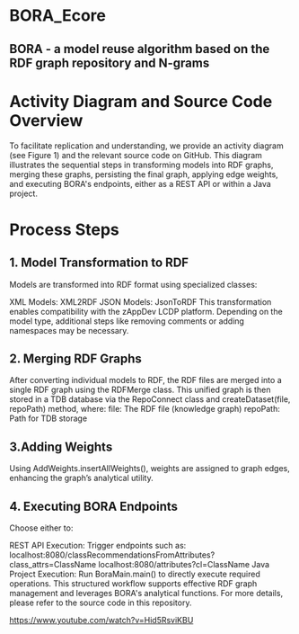 # BORA_Ecore
## BORA - a model reuse algorithm based on the RDF graph repository and N-grams

# Activity Diagram and Source Code Overview
To facilitate replication and understanding, we provide an activity diagram (see Figure 1) and the relevant source code on GitHub. This diagram illustrates the sequential steps in transforming models into RDF graphs, merging these graphs, persisting the final graph, applying edge weights, and executing BORA's endpoints, either as a REST API or within a Java project.

# Process Steps
## 1. Model Transformation to RDF
Models are transformed into RDF format using specialized classes:

XML Models: XML2RDF
JSON Models: JsonToRDF
This transformation enables compatibility with the zAppDev LCDP platform. Depending on the model type, additional steps like removing comments or adding namespaces may be necessary.

## 2. Merging RDF Graphs
After converting individual models to RDF, the RDF files are merged into a single RDF graph using the RDFMerge class. This unified graph is then stored in a TDB database via the RepoConnect class and createDataset(file, repoPath) method, where:
file: The RDF file (knowledge graph)
repoPath: Path for TDB storage

## 3.Adding Weights
Using AddWeights.insertAllWeights(), weights are assigned to graph edges, enhancing the graph’s analytical utility.

## 4. Executing BORA Endpoints
Choose either to:

REST API Execution: Trigger endpoints such as:
localhost:8080/classRecommendationsFromAttributes?class_attrs=ClassName
localhost:8080/attributes?cl=ClassName
Java Project Execution: Run BoraMain.main() to directly execute required operations.
This structured workflow supports effective RDF graph management and leverages BORA's analytical functions. For more details, please refer to the source code in this repository.

https://www.youtube.com/watch?v=Hid5RsviKBU
